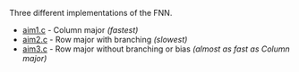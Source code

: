 Three different implementations of the FNN.

- [aim1.c](aim1.c) - Column major *(fastest)*
- [aim2.c](aim2.c) - Row major with branching *(slowest)*
- [aim3.c](aim3.c) - Row major without branching or bias *(almost as fast as Column major)*

